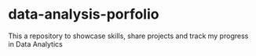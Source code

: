 # data-analysis-porfolio
This a repository to showcase skills, share projects and track my progress in Data Analytics 
